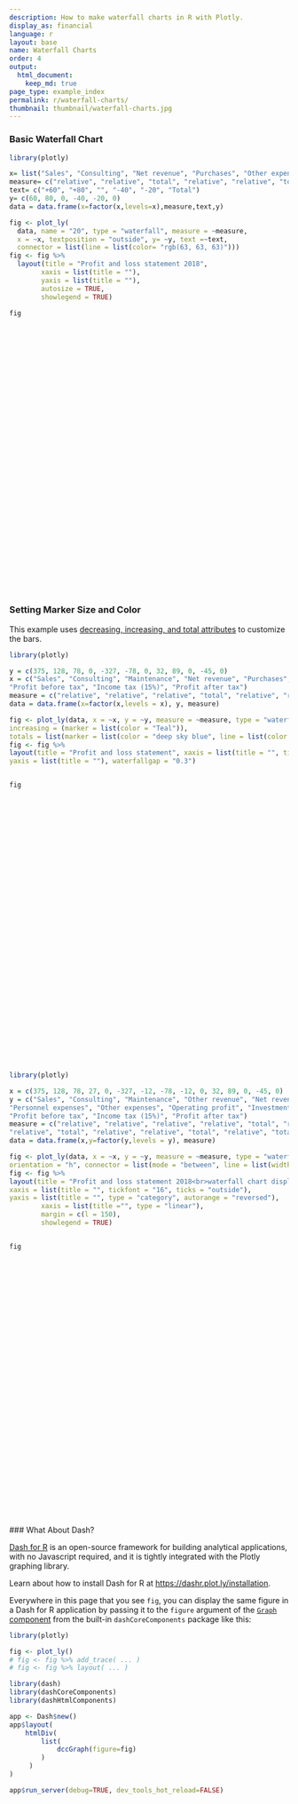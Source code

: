 ```yaml
---
description: How to make waterfall charts in R with Plotly.
display_as: financial
language: r
layout: base
name: Waterfall Charts
order: 4
output:
  html_document:
    keep_md: true
page_type: example_index
permalink: r/waterfall-charts/
thumbnail: thumbnail/waterfall-charts.jpg
---
```



### Basic Waterfall Chart


``` r
library(plotly)

x= list("Sales", "Consulting", "Net revenue", "Purchases", "Other expenses", "Profit before tax")
measure= c("relative", "relative", "total", "relative", "relative", "total")
text= c("+60", "+80", "", "-40", "-20", "Total")
y= c(60, 80, 0, -40, -20, 0)
data = data.frame(x=factor(x,levels=x),measure,text,y)

fig <- plot_ly(
  data, name = "20", type = "waterfall", measure = ~measure,
  x = ~x, textposition = "outside", y= ~y, text =~text,
  connector = list(line = list(color= "rgb(63, 63, 63)"))) 
fig <- fig %>%
  layout(title = "Profit and loss statement 2018",
        xaxis = list(title = ""),
        yaxis = list(title = ""),
        autosize = TRUE,
        showlegend = TRUE)

fig
```

<div class="plotly html-widget html-fill-item" id="htmlwidget-f5d0eea1aa6c7b6d6d94" style="width:672px;height:480px;"></div>
<script type="application/json" data-for="htmlwidget-f5d0eea1aa6c7b6d6d94">{"x":{"visdat":{"2a6765d25e5d":["function () ","plotlyVisDat"]},"cur_data":"2a6765d25e5d","attrs":{"2a6765d25e5d":{"measure":{},"x":{},"textposition":"outside","y":{},"text":{},"connector":{"line":{"color":"rgb(63, 63, 63)"}},"name":"20","alpha_stroke":1,"sizes":[10,100],"spans":[1,20],"type":"waterfall"}},"layout":{"margin":{"b":40,"l":60,"t":25,"r":10},"title":"Profit and loss statement 2018","xaxis":{"domain":[0,1],"automargin":true,"title":"","type":"category","categoryorder":"array","categoryarray":["Sales","Consulting","Net revenue","Purchases","Other expenses","Profit before tax"]},"yaxis":{"domain":[0,1],"automargin":true,"title":""},"autosize":true,"showlegend":true,"hovermode":"closest"},"source":"A","config":{"modeBarButtonsToAdd":["hoverclosest","hovercompare"],"showSendToCloud":false},"data":[{"measure":["relative","relative","total","relative","relative","total"],"x":["Sales","Consulting","Net revenue","Purchases","Other expenses","Profit before tax"],"textposition":["outside","outside","outside","outside","outside","outside"],"y":[60,80,0,-40,-20,0],"text":["+60","+80","","-40","-20","Total"],"connector":{"line":{"color":"rgb(63, 63, 63)"}},"name":"20","type":"waterfall","xaxis":"x","yaxis":"y","frame":null}],"highlight":{"on":"plotly_click","persistent":false,"dynamic":false,"selectize":false,"opacityDim":0.20000000000000001,"selected":{"opacity":1},"debounce":0},"shinyEvents":["plotly_hover","plotly_click","plotly_selected","plotly_relayout","plotly_brushed","plotly_brushing","plotly_clickannotation","plotly_doubleclick","plotly_deselect","plotly_afterplot","plotly_sunburstclick"],"base_url":"https://plot.ly"},"evals":[],"jsHooks":[]}</script>


### Setting Marker Size and Color
This example uses [decreasing, increasing, and total attributes](https://plotly.com/r/reference/#waterfall-decreasing-marker-line-color) to customize the bars.


``` r
library(plotly)

y = c(375, 128, 78, 0, -327, -78, 0, 32, 89, 0, -45, 0)
x = c("Sales", "Consulting", "Maintenance", "Net revenue", "Purchases", "Material expenses", "Operating profit", "Investment income", "Financial income",
"Profit before tax", "Income tax (15%)", "Profit after tax")
measure = c("relative", "relative", "relative", "total", "relative", "relative", "total", "relative", "relative", "total", "relative", "total")
data = data.frame(x=factor(x,levels = x), y, measure)

fig <- plot_ly(data, x = ~x, y = ~y, measure = ~measure, type = "waterfall", base = 300, decreasing = list(marker = list(color = "Maroon", line = list(color = "red", width = 2))),
increasing = (marker = list(color = "Teal")),
totals = list(marker = list(color = "deep sky blue", line = list(color = 'blue', width = 3))))
fig <- fig %>%
layout(title = "Profit and loss statement", xaxis = list(title = "", tickfont = "16", ticks = "outside"),
yaxis = list(title = ""), waterfallgap = "0.3")


fig
```

<div class="plotly html-widget html-fill-item" id="htmlwidget-aba69b7cf9faba0da203" style="width:672px;height:480px;"></div>
<script type="application/json" data-for="htmlwidget-aba69b7cf9faba0da203">{"x":{"visdat":{"2a67606056ee":["function () ","plotlyVisDat"]},"cur_data":"2a67606056ee","attrs":{"2a67606056ee":{"x":{},"y":{},"measure":{},"base":300,"decreasing":{"marker":{"color":"Maroon","line":{"color":"red","width":2}}},"increasing":{"color":"Teal"},"totals":{"marker":{"color":"deep sky blue","line":{"color":"blue","width":3}}},"alpha_stroke":1,"sizes":[10,100],"spans":[1,20],"type":"waterfall"}},"layout":{"margin":{"b":40,"l":60,"t":25,"r":10},"title":"Profit and loss statement","xaxis":{"domain":[0,1],"automargin":true,"title":"","tickfont":"16","ticks":"outside","type":"category","categoryorder":"array","categoryarray":["Sales","Consulting","Maintenance","Net revenue","Purchases","Material expenses","Operating profit","Investment income","Financial income","Profit before tax","Income tax (15%)","Profit after tax"]},"yaxis":{"domain":[0,1],"automargin":true,"title":""},"waterfallgap":"0.3","hovermode":"closest","showlegend":false},"source":"A","config":{"modeBarButtonsToAdd":["hoverclosest","hovercompare"],"showSendToCloud":false},"data":[{"x":["Sales","Consulting","Maintenance","Net revenue","Purchases","Material expenses","Operating profit","Investment income","Financial income","Profit before tax","Income tax (15%)","Profit after tax"],"y":[375,128,78,0,-327,-78,0,32,89,0,-45,0],"measure":["relative","relative","relative","total","relative","relative","total","relative","relative","total","relative","total"],"base":300,"decreasing":{"marker":{"color":"Maroon","line":{"color":"red","width":2}}},"increasing":{"color":"Teal"},"totals":{"marker":{"color":"deep sky blue","line":{"color":"blue","width":3}}},"type":"waterfall","xaxis":"x","yaxis":"y","frame":null}],"highlight":{"on":"plotly_click","persistent":false,"dynamic":false,"selectize":false,"opacityDim":0.20000000000000001,"selected":{"opacity":1},"debounce":0},"shinyEvents":["plotly_hover","plotly_click","plotly_selected","plotly_relayout","plotly_brushed","plotly_brushing","plotly_clickannotation","plotly_doubleclick","plotly_deselect","plotly_afterplot","plotly_sunburstclick"],"base_url":"https://plot.ly"},"evals":[],"jsHooks":[]}</script>


``` r
library(plotly)

x = c(375, 128, 78, 27, 0, -327, -12, -78, -12, 0, 32, 89, 0, -45, 0)
y = c("Sales", "Consulting", "Maintenance", "Other revenue", "Net revenue", "Purchases", "Material expenses",
"Personnel expenses", "Other expenses", "Operating profit", "Investment income", "Financial income",
"Profit before tax", "Income tax (15%)", "Profit after tax")
measure = c("relative", "relative", "relative", "relative", "total", "relative", "relative", "relative",
"relative", "total", "relative", "relative", "total", "relative", "total")
data = data.frame(x,y=factor(y,levels = y), measure)

fig <- plot_ly(data, x = ~x, y = ~y, measure = ~measure, type = "waterfall", name = "2018",
orientation = "h", connector = list(mode = "between", line = list(width = 4, color = "rgb(0, 0, 0)", dash = 0)))
fig <- fig %>%
layout(title = "Profit and loss statement 2018<br>waterfall chart displaying positive and negative",
xaxis = list(title = "", tickfont = "16", ticks = "outside"),
yaxis = list(title = "", type = "category", autorange = "reversed"),
        xaxis = list(title ="", type = "linear"),
        margin = c(l = 150),
        showlegend = TRUE)


fig
```

<div class="plotly html-widget html-fill-item" id="htmlwidget-ad888553ddcc20af519d" style="width:672px;height:480px;"></div>
<script type="application/json" data-for="htmlwidget-ad888553ddcc20af519d">{"x":{"visdat":{"2a677a1b3701":["function () ","plotlyVisDat"]},"cur_data":"2a677a1b3701","attrs":{"2a677a1b3701":{"x":{},"y":{},"measure":{},"orientation":"h","connector":{"mode":"between","line":{"width":4,"color":"rgb(0, 0, 0)","dash":0}},"name":"2018","alpha_stroke":1,"sizes":[10,100],"spans":[1,20],"type":"waterfall"}},"layout":{"margin":150,"title":"Profit and loss statement 2018<br>waterfall chart displaying positive and negative","xaxis":{"domain":[0,1],"automargin":true,"title":"","tickfont":"16","ticks":"outside"},"yaxis":{"domain":[0,1],"automargin":true,"title":"","type":"category","autorange":"reversed","categoryorder":"array","categoryarray":["Sales","Consulting","Maintenance","Other revenue","Net revenue","Purchases","Material expenses","Personnel expenses","Other expenses","Operating profit","Investment income","Financial income","Profit before tax","Income tax (15%)","Profit after tax"]},"showlegend":true,"hovermode":"closest"},"source":"A","config":{"modeBarButtonsToAdd":["hoverclosest","hovercompare"],"showSendToCloud":false},"data":[{"x":[375,128,78,27,0,-327,-12,-78,-12,0,32,89,0,-45,0],"y":["Sales","Consulting","Maintenance","Other revenue","Net revenue","Purchases","Material expenses","Personnel expenses","Other expenses","Operating profit","Investment income","Financial income","Profit before tax","Income tax (15%)","Profit after tax"],"measure":["relative","relative","relative","relative","total","relative","relative","relative","relative","total","relative","relative","total","relative","total"],"orientation":"h","connector":{"mode":"between","line":{"width":4,"color":"rgb(0, 0, 0)","dash":0}},"name":"2018","type":"waterfall","xaxis":"x","yaxis":"y","frame":null}],"highlight":{"on":"plotly_click","persistent":false,"dynamic":false,"selectize":false,"opacityDim":0.20000000000000001,"selected":{"opacity":1},"debounce":0},"shinyEvents":["plotly_hover","plotly_click","plotly_selected","plotly_relayout","plotly_brushed","plotly_brushing","plotly_clickannotation","plotly_doubleclick","plotly_deselect","plotly_afterplot","plotly_sunburstclick"],"base_url":"https://plot.ly"},"evals":[],"jsHooks":[]}</script>
### What About Dash?

[Dash for R](https://dashr.plot.ly/) is an open-source framework for building analytical applications, with no Javascript required, and it is tightly integrated with the Plotly graphing library. 

Learn about how to install Dash for R at https://dashr.plot.ly/installation.

Everywhere in this page that you see `fig`, you can display the same figure in a Dash for R application by passing it to the `figure` argument of the [`Graph` component](https://dashr.plot.ly/dash-core-components/graph) from the built-in `dashCoreComponents` package like this:


``` r
library(plotly)

fig <- plot_ly() 
# fig <- fig %>% add_trace( ... )
# fig <- fig %>% layout( ... ) 

library(dash)
library(dashCoreComponents)
library(dashHtmlComponents)

app <- Dash$new()
app$layout(
    htmlDiv(
        list(
            dccGraph(figure=fig) 
        )
     )
)

app$run_server(debug=TRUE, dev_tools_hot_reload=FALSE)
```
